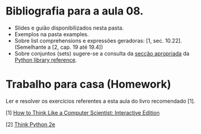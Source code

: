 # Bibliografia para a aula 08.

* Slides e guião disponibilizados nesta pasta.
* Exemplos na pasta examples.
* Sobre list comprehensions e expressões geradoras: [1, sec. 10.22].
  (Semelhante a [2, cap. 19 até 19.4])
* Sobre conjuntos (sets) sugere-se a consulta da
[<u>secção apropriada</u>](https://docs.python.org/3/library/stdtypes.html#set-types-set-frozenset)
da [<u>Python library reference</u>](https://docs.python.org/3/library/index.html).

# Trabalho para casa (Homework)

Ler e resolver os exercícios referentes a esta aula do livro recomendado [1].

[1] [How to Think Like a Computer Scientist: Interactive Edition](https://runestone.academy/runestone/static/thinkcspy/index.html)

[2] [Think Python 2e](http://greenteapress.com/wp/think-python-2e/)
